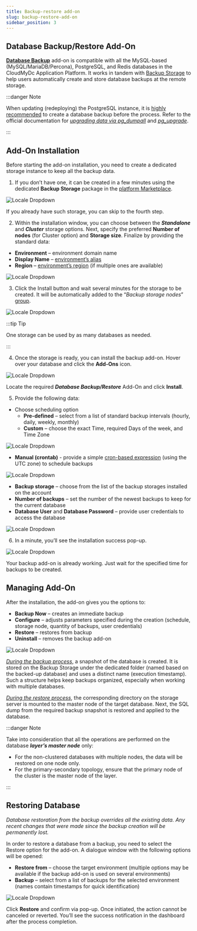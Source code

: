 ```yaml
---
title: Backup-restore add-on
slug: backup-restore-add-on
sidebar_position: 3
---
```


## Database Backup/Restore Add-On

**[Database Backup](https://github.com/jelastic-jps/database-backup-addon)** add-on is compatible with all the MySQL-based (MySQL/MariaDB/Percona), PostgreSQL, and Redis databases in the CloudMyDc Application Platform. It works in tandem with [Backup Storage](https://github.com/jelastic-jps/backup-storage) to help users automatically create and store database backups at the remote storage.

:::danger Note

When updating (redeploying) the PostgreSQL instance, it is <u>highly recommended</u> to create a database backup before the process. Refer to the official documentation for _[upgrading data via pg_dumpall](https://www.postgresql.org/docs/15/upgrading.html#UPGRADING-VIA-PGDUMPALL)_ and _[pg_upgrade](https://www.postgresql.org/docs/current/pgupgrade.html)_.

:::

## Add-On Installation

Before starting the add-on installation, you need to create a dedicated storage instance to keep all the backup data.

1. If you don’t have one, it can be created in a few minutes using the dedicated **Backup Storage** package in the [platform Marketplace](/docs/deployment-tools/cloud-scripting-&-jps/marketplace#marketplace).

<div style={{
    display:'flex',
    justifyContent: 'center',
    margin: '0 0 1rem 0'
}}>

![Locale Dropdown](./img/Backup-RestoreAdd-On/01-marketplace-backup-storage.png)

</div>

If you already have such storage, you can skip to the fourth step.

2. Within the installation window, you can choose between the **_Standalone_** and **_Cluster_** storage options. Next, specify the preferred **Number of nodes** (for Cluster option) and **Storage size**. Finalize by providing the standard data:

- **Environment** – environment domain name
- **Display Name** – [environment’s alias](/docs/environment-management/environment-aliases)
- **Region** – [environment’s region](http://localhost:3000/docs/environment-management/environment-regions/choosing-a-region#environment-regions) (if multiple ones are available)

<div style={{
    display:'flex',
    justifyContent: 'center',
    margin: '0 0 1rem 0'
}}>

![Locale Dropdown](./img/Backup-RestoreAdd-On/02-backup-storage-installation.png)

</div>

3. Click the Install button and wait several minutes for the storage to be created. It will be automatically added to the “_Backup storage nodes_” [group](/docs/environment-management/environment-groups/overview).

<div style={{
    display:'flex',
    justifyContent: 'center',
    margin: '0 0 1rem 0'
}}>

![Locale Dropdown](./img/Backup-RestoreAdd-On/03-backup-storage-environment.png)

</div>

:::tip Tip

One storage can be used by as many databases as needed.

:::

4. Once the storage is ready, you can install the backup add-on. Hover over your database and click the **Add-Ons** icon.

<div style={{
    display:'flex',
    justifyContent: 'center',
    margin: '0 0 1rem 0'
}}>

![Locale Dropdown](./img/Backup-RestoreAdd-On/04-backup-restore-addon.png)

</div>

Locate the required **_Database Backup/Restore_** Add-On and click **Install**.

5. Provide the following data:

- Choose scheduling option
  - **Pre-defined** – select from a list of standard backup intervals (hourly, daily, weekly, monthly)
  - **Custom** – choose the exact Time, required Days of the week, and Time Zone

<div style={{
    display:'flex',
    justifyContent: 'center',
    margin: '0 0 1rem 0'
}}>

![Locale Dropdown](./img/Backup-RestoreAdd-On/05-custom-backup-schedule.png)

</div>

- **Manual (crontab)** - provide a simple [cron-based expression](https://cloudmydc.com/) (using the UTC zone) to schedule backups

<div style={{
    display:'flex',
    justifyContent: 'center',
    margin: '0 0 1rem 0'
}}>

![Locale Dropdown](./img/Backup-RestoreAdd-On/06-crontab-backup-schedule.png)

</div>

- **Backup storage** – choose from the list of the backup storages installed on the account
- **Number of backups** – set the number of the newest backups to keep for the current database
- **Database User** and **Database Password** – provide user credentials to access the database

<div style={{
    display:'flex',
    justifyContent: 'center',
    margin: '0 0 1rem 0'
}}>

![Locale Dropdown](./img/Backup-RestoreAdd-On/07-backup-restore-addon-installation.png)

</div>

6. In a minute, you’ll see the installation success pop-up.

<div style={{
    display:'flex',
    justifyContent: 'center',
    margin: '0 0 1rem 0'
}}>

![Locale Dropdown](./img/Backup-RestoreAdd-On/08-addon-installed.png)

</div>

Your backup add-on is already working. Just wait for the specified time for backups to be created.

## Managing Add-On

After the installation, the add-on gives you the options to:

- **Backup Now** – creates an immediate backup
- **Configure** – adjusts parameters specified during the creation (schedule, storage node, quantity of backups, user credentials)
- **Restore** – restores from backup
- **Uninstall** – removes the backup add-on

<div style={{
    display:'flex',
    justifyContent: 'center',
    margin: '0 0 1rem 0'
}}>

![Locale Dropdown](./img/Backup-RestoreAdd-On/09-managing-addon.png)

</div>

<u><i>During the backup process</i></u>, a snapshot of the database is created. It is stored on the Backup Storage under the dedicated folder (named based on the backed-up database) and uses a distinct name (execution timestamp). Such a structure helps keep backups organized, especially when working with multiple databases.

<u><i>During the restore process</i></u>, the corresponding directory on the storage server is mounted to the master node of the target database. Next, the SQL dump from the required backup snapshot is restored and applied to the database.

:::danger Note

Take into consideration that all the operations are performed on the database **_layer’s master node_** only:

- For the non-clustered databases with multiple nodes, the data will be restored on one node only.
- For the primary-secondary topology, ensure that the primary node of the cluster is the master node of the layer.

:::

## Restoring Database

_Database restoration from the backup overrides all the existing data. Any recent changes that were made since the backup creation will be permanently lost._

In order to restore a database from a backup, you need to select the Restore option for the add-on. A dialogue window with the following options will be opened:

- **Restore from** – choose the target environment (multiple options may be available if the backup add-on is used on several environments)
- **Backup** – select from a list of backups for the selected environment (names contain timestamps for quick identification)

<div style={{
    display:'flex',
    justifyContent: 'center',
    margin: '0 0 1rem 0'
}}>

![Locale Dropdown](./img/Backup-RestoreAdd-On/10-restore-from-backup.png)

</div>

Click **Restore** and confirm via pop-up. Once initiated, the action cannot be canceled or reverted. You’ll see the success notification in the dashboard after the process completion.
